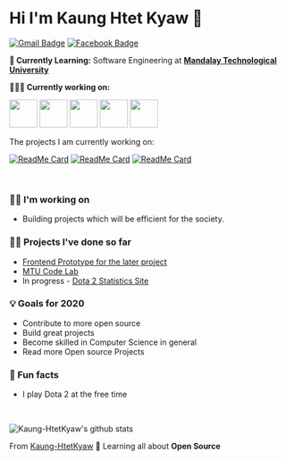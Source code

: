 # Hi I'm Kaung Htet Kyaw 👋

[![Gmail Badge](https://img.shields.io/badge/-kaunghtetkyaw-c14438?style=flat&logo=Gmail&logoColor=white&link=mailto:kaunghtetkyaw02749@gmail.com)](mailto:kaunghtetkyaw02749@gmail.com)
[![Facebook Badge](https://img.shields.io/badge/-kaunghtetkyaw-%231877F2.svg?&style=flat-square&logo=facebook&logoColor=white&link=https://web.facebook.com/lulinoppakyaw.jgyi)](https://web.facebook.com/lulinoppakyaw.jgyi)


**💼 Currently Learning:** Software Engineering at <a href="https://www.mtu.edu.mm/" target="_blank"><b>Mandalay Technological University</b></a>

**👨🏻‍💻 Currently working on:** 

<code><a href="https://www.javascript.com/" target="_blank"><img height="50" src="https://www.vectorlogo.zone/logos/javascript/javascript-horizontal.svg"></a></code>
<code><a href="https://vuejs.org/" target="_blank"><img height="50" src="https://vuejs.org/images/logo.png"></a></code>
<code><a href="https://nuxtjs.org/" target="_blank"><img height="50" src="https://avatars3.githubusercontent.com/u/23360933?s=280&v=4"></a></code>
<code><a href="https://nuxtjs.org/" target="_blank"><img height="50" src="https://upload.wikimedia.org/wikipedia/commons/d/d9/Node.js_logo.svg"></a></code>
<code><a href="https://nuxtjs.org/" target="_blank"><img height="50" src="https://expressjs.com/images/express-facebook-share.png"></a></code>



<div><p>The projects I am currently working on: </p></div>

[![ReadMe Card](https://github-readme-stats.vercel.app/api/pin/?username=Kaung-HtetKyaw&repo=MTU-Code-Lab)](https://github.com/Kaung-HtetKyaw/MTU-Code-Lab)
[![ReadMe Card](https://github-readme-stats.vercel.app/api/pin/?username=Kaung-HtetKyaw&repo=Techies-proto)](https://github.com/Kaung-HtetKyaw/Techies-proto)
[![ReadMe Card](https://github-readme-stats.vercel.app/api/pin/?username=Kaung-HtetKyaw&repo=MayHem)](https://github.com/Kaung-HtetKyaw/MayHem)

<br />

### 👩‍💻 I'm working on
- Building projects which will be efficient for the society. 

### 👩‍💻 Projects I've done so far
- [Frontend Prototype for the later project](https://mayhemd2-c8045.web.app/)
- [MTU Code Lab](https://mtucodelab.netlify.app/)
- In progress - [Dota 2 Statistics Site](https://mayhemd2.netlify.app/) 

### 💡 Goals for 2020
- Contribute to more open source
- Build great projects 
- Become skilled in Computer Science in general
- Read more Open source Projects

### 🌴 Fun facts
- I play Dota 2 at the free time

<br/>

![Kaung-HtetKyaw's github stats](https://github-readme-stats.vercel.app/api?username=Kaung-HtetKyaw&show_icons=true&line_height=30)


From [Kaung-HtetKyaw](https://github.com/Kaung-HtetKyaw)
🌱 Learning all about **Open Source**

